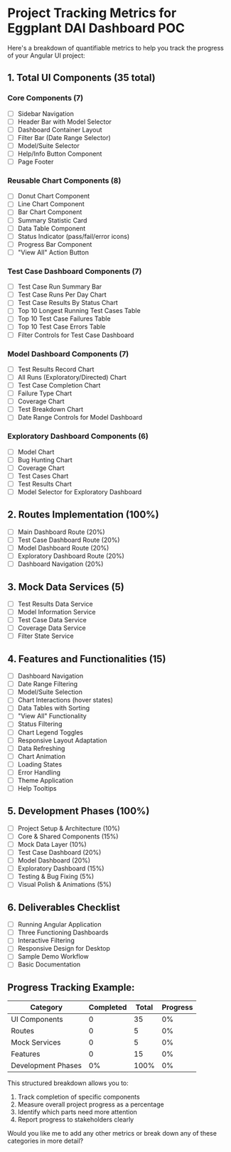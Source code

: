 # Project Tracking Metrics for Eggplant DAI Dashboard POC

Here's a breakdown of quantifiable metrics to help you track the progress of your Angular UI project:

## 1. Total UI Components (35 total)

### Core Components (7)

- [ ] Sidebar Navigation
- [ ] Header Bar with Model Selector
- [ ] Dashboard Container Layout
- [ ] Filter Bar (Date Range Selector)
- [ ] Model/Suite Selector
- [ ] Help/Info Button Component
- [ ] Page Footer

### Reusable Chart Components (8)

- [ ] Donut Chart Component
- [ ] Line Chart Component
- [ ] Bar Chart Component
- [ ] Summary Statistic Card
- [ ] Data Table Component
- [ ] Status Indicator (pass/fail/error icons)
- [ ] Progress Bar Component
- [ ] "View All" Action Button

### Test Case Dashboard Components (7)

- [ ] Test Case Run Summary Bar
- [ ] Test Case Runs Per Day Chart
- [ ] Test Case Results By Status Chart
- [ ] Top 10 Longest Running Test Cases Table
- [ ] Top 10 Test Case Failures Table
- [ ] Top 10 Test Case Errors Table
- [ ] Filter Controls for Test Case Dashboard

### Model Dashboard Components (7)

- [ ] Test Results Record Chart
- [ ] All Runs (Exploratory/Directed) Chart
- [ ] Test Case Completion Chart
- [ ] Failure Type Chart
- [ ] Coverage Chart
- [ ] Test Breakdown Chart
- [ ] Date Range Controls for Model Dashboard

### Exploratory Dashboard Components (6)

- [ ] Model Chart
- [ ] Bug Hunting Chart
- [ ] Coverage Chart
- [ ] Test Cases Chart
- [ ] Test Results Chart
- [ ] Model Selector for Exploratory Dashboard

## 2. Routes Implementation (100%)

- [ ] Main Dashboard Route (20%)
- [ ] Test Case Dashboard Route (20%)
- [ ] Model Dashboard Route (20%)
- [ ] Exploratory Dashboard Route (20%)
- [ ] Dashboard Navigation (20%)

## 3. Mock Data Services (5)

- [ ] Test Results Data Service
- [ ] Model Information Service
- [ ] Test Case Data Service
- [ ] Coverage Data Service
- [ ] Filter State Service

## 4. Features and Functionalities (15)

- [ ] Dashboard Navigation
- [ ] Date Range Filtering
- [ ] Model/Suite Selection
- [ ] Chart Interactions (hover states)
- [ ] Data Tables with Sorting
- [ ] "View All" Functionality
- [ ] Status Filtering
- [ ] Chart Legend Toggles
- [ ] Responsive Layout Adaptation
- [ ] Data Refreshing
- [ ] Chart Animation
- [ ] Loading States
- [ ] Error Handling
- [ ] Theme Application
- [ ] Help Tooltips

## 5. Development Phases (100%)

- [ ] Project Setup & Architecture (10%)
- [ ] Core & Shared Components (15%)
- [ ] Mock Data Layer (10%)
- [ ] Test Case Dashboard (20%)
- [ ] Model Dashboard (20%)
- [ ] Exploratory Dashboard (15%)
- [ ] Testing & Bug Fixing (5%)
- [ ] Visual Polish & Animations (5%)

## 6. Deliverables Checklist

- [ ] Running Angular Application
- [ ] Three Functioning Dashboards
- [ ] Interactive Filtering
- [ ] Responsive Design for Desktop
- [ ] Sample Demo Workflow
- [ ] Basic Documentation

## Progress Tracking Example:

| Category | Completed | Total | Progress |
|----|----|----|----|
| UI Components | 0 | 35 | 0% |
| Routes | 0 | 5 | 0% |
| Mock Services | 0 | 5 | 0% |
| Features | 0 | 15 | 0% |
| Development Phases | 0% | 100% | 0% |

This structured breakdown allows you to:


1. Track completion of specific components
2. Measure overall project progress as a percentage
3. Identify which parts need more attention
4. Report progress to stakeholders clearly

Would you like me to add any other metrics or break down any of these categories in more detail?